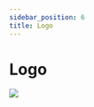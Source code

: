 ```yaml
---
sidebar_position: 6
title: Logo
---
```


# Logo

<div style={{ maxWidth: '500px', margin: 'auto', filter: 'drop-shadow(9px 5.4px 3px black)' }}>

![](/img/logo.png)

</div>
